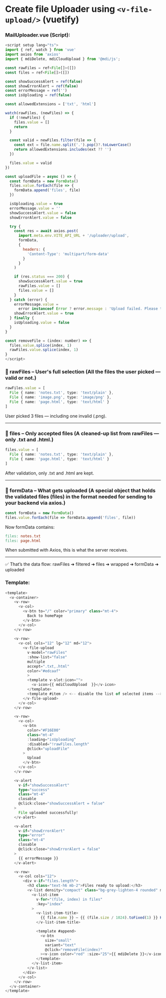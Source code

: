 # Create file Uploader using ``<v-file-upload/>`` (vuetify)

### MailUploader.vue (Script):

```js
<script setup lang="ts">
import { ref, watch } from 'vue'
import axios from 'axios'
import { mdiDelete, mdiCloudUpload } from '@mdi/js';

const rawFiles = ref<File[]>([])
const files = ref<File[]>([])     

const showSuccessAlert = ref(false)
const showErrorAlert = ref(false)
const errorMessage = ref('')
const isUploading = ref(false)

const allowedExtensions = ['txt', 'html']

watch(rawFiles, (newFiles) => {
  if (!newFiles) {
    files.value = []
    return
  }

  const valid = newFiles.filter(file => {
    const ext = file.name.split('.').pop()?.toLowerCase()
    return allowedExtensions.includes(ext ?? '')
  })

  files.value = valid
})

const uploadFile = async () => {
  const formData = new FormData()
  files.value.forEach(file => {
    formData.append('files', file)
  })

  isUploading.value = true
  errorMessage.value = ''
  showSuccessAlert.value = false
  showErrorAlert.value = false

  try {
    const res = await axios.post(
      import.meta.env.VITE_API_URL + '/uploader/upload',
      formData,
      {
        headers: {
          'Content-Type': 'multipart/form-data'
        }
      }
    )

    if (res.status === 200) {
      showSuccessAlert.value = true
      rawFiles.value = []
      files.value = []
    }
  } catch (error) {
    errorMessage.value =
      error instanceof Error ? error.message : 'Upload failed. Please try again.'
    showErrorAlert.value = true
  } finally {
    isUploading.value = false
  }
}

const removeFile = (index: number) => {
  files.value.splice(index, 1)
  rawFiles.value.splice(index, 1)
}
</script>
```

### 🔹 rawFiles – User's full selection (All the files the user picked — valid or not.)
```ts
rawFiles.value = [
  File { name: 'notes.txt', type: 'text/plain' },
  File { name: 'image.png', type: 'image/png' },
  File { name: 'page.html', type: 'text/html' }
]
```
User picked 3 files — including one invalid (.png).

---

### 🔹 files – Only accepted files (A cleaned-up list from rawFiles — only .txt and .html.)
```ts
files.value = [
  File { name: 'notes.txt', type: 'text/plain' },
  File { name: 'page.html', type: 'text/html' }
]
```
After validation, only .txt and .html are kept.

---

### 🔹 formData – What gets uploaded (A special object that holds the validated files (files) in the format needed for sending to your backend via axios.)
```ts
const formData = new FormData()
files.value.forEach(file => formData.append('files', file))
```
Now formData contains:

```makefile
files: notes.txt  
files: page.html
```
When submitted with Axios, this is what the server receives.

---

✅ That’s the data flow: rawFiles ➜ filtered ➜ files ➜ wrapped ➜ formData ➜ uploaded

### Template:

```ts
<template>
  <v-container>
    <v-row>
      <v-col>
        <v-btn to="/" color="primary" class="mt-4">
          Back to homePage
        </v-btn>
      </v-col>
    </v-row>
      
    <v-row>
      <v-col cols="12" lg="12" md="12">
        <v-file-upload
          v-model="rawFiles"
          :show-list="false"
          multiple
          accept=".txt,.html"
          color="#edcaaf"
          >
          <template v-slot:icon="">
            <v-icon>{{ mdiCloudUpload  }}</v-icon>
          </template>
          <template #item /> <-- disable the list of selected items -->
        </v-file-upload>
      </v-col>
    </v-row>

    <v-row>
      <v-col>
        <v-btn
          color="#F16E00"
          class="mt-4"
          :loading="isUploading"
          :disabled="!rawFiles.length"
          @click="uploadFile"
        >
          Upload
        </v-btn>
      </v-col>
    </v-row>

    <v-alert
      v-if="showSuccessAlert"
      type="success"
      class="mt-4"
      closable
      @click:close="showSuccessAlert = false"
    >
      File uploaded successfully!
    </v-alert>

    <v-alert
      v-if="showErrorAlert"
      type="error"
      class="mt-4"
      closable
      @click:close="showErrorAlert = false"
    >
      {{ errorMessage }}
    </v-alert>

    <v-row>
      <v-col cols="12">
        <div v-if="files.length">
          <h3 class="text-h6 mb-2">Files ready to upload:</h3>
          <v-list density="compact" class="bg-grey-lighten-4 rounded" max-height="400" width="700">
            <v-list-item
              v-for="(file, index) in files"
              :key="index"
            >
              <v-list-item-title>
                {{ file.name }} — {{ (file.size / 1024).toFixed(1) }} KB ({{ file.type || 'unknown' }})
              </v-list-item-title>

              <template #append>
                <v-btn
                  size="small"
                  variant="text"
                  @click="removeFile(index)"
                ><v-icon color="red" :size="25">{{ mdiDelete }}</v-icon></v-btn>
              </template>
            </v-list-item>
          </v-list>
        </div>
      </v-col>
    </v-row>
  </v-container>
</template>
```
